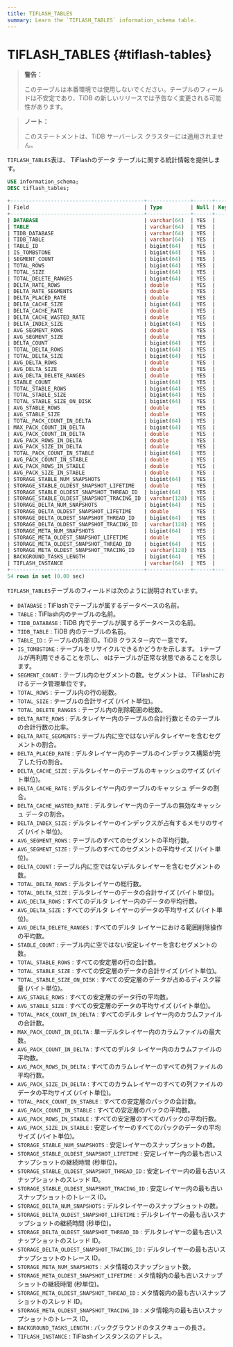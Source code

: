 ```yaml
---
title: TIFLASH_TABLES
summary: Learn the `TIFLASH_TABLES` information_schema table.
---
```


# TIFLASH_TABLES {#tiflash-tables}

> **警告：**
>
> このテーブルは本番環境では使用しないでください。テーブルのフィールドは不安定であり、TiDB の新しいリリースでは予告なく変更される可能性があります。

> **ノート：**
>
> このステートメントは、TiDB サーバーレス クラスターには適用されません。

`TIFLASH_TABLES`表は、 TiFlashのデータ テーブルに関する統計情報を提供します。

```sql
USE information_schema;
DESC tiflash_tables;
```

```sql
+-------------------------------------------+--------------+------+------+---------+-------+
| Field                                     | Type         | Null | Key  | Default | Extra |
+-------------------------------------------+--------------+------+------+---------+-------+
| DATABASE                                  | varchar(64)  | YES  |      | NULL    |       |
| TABLE                                     | varchar(64)  | YES  |      | NULL    |       |
| TIDB_DATABASE                             | varchar(64)  | YES  |      | NULL    |       |
| TIDB_TABLE                                | varchar(64)  | YES  |      | NULL    |       |
| TABLE_ID                                  | bigint(64)   | YES  |      | NULL    |       |
| IS_TOMBSTONE                              | bigint(64)   | YES  |      | NULL    |       |
| SEGMENT_COUNT                             | bigint(64)   | YES  |      | NULL    |       |
| TOTAL_ROWS                                | bigint(64)   | YES  |      | NULL    |       |
| TOTAL_SIZE                                | bigint(64)   | YES  |      | NULL    |       |
| TOTAL_DELETE_RANGES                       | bigint(64)   | YES  |      | NULL    |       |
| DELTA_RATE_ROWS                           | double       | YES  |      | NULL    |       |
| DELTA_RATE_SEGMENTS                       | double       | YES  |      | NULL    |       |
| DELTA_PLACED_RATE                         | double       | YES  |      | NULL    |       |
| DELTA_CACHE_SIZE                          | bigint(64)   | YES  |      | NULL    |       |
| DELTA_CACHE_RATE                          | double       | YES  |      | NULL    |       |
| DELTA_CACHE_WASTED_RATE                   | double       | YES  |      | NULL    |       |
| DELTA_INDEX_SIZE                          | bigint(64)   | YES  |      | NULL    |       |
| AVG_SEGMENT_ROWS                          | double       | YES  |      | NULL    |       |
| AVG_SEGMENT_SIZE                          | double       | YES  |      | NULL    |       |
| DELTA_COUNT                               | bigint(64)   | YES  |      | NULL    |       |
| TOTAL_DELTA_ROWS                          | bigint(64)   | YES  |      | NULL    |       |
| TOTAL_DELTA_SIZE                          | bigint(64)   | YES  |      | NULL    |       |
| AVG_DELTA_ROWS                            | double       | YES  |      | NULL    |       |
| AVG_DELTA_SIZE                            | double       | YES  |      | NULL    |       |
| AVG_DELTA_DELETE_RANGES                   | double       | YES  |      | NULL    |       |
| STABLE_COUNT                              | bigint(64)   | YES  |      | NULL    |       |
| TOTAL_STABLE_ROWS                         | bigint(64)   | YES  |      | NULL    |       |
| TOTAL_STABLE_SIZE                         | bigint(64)   | YES  |      | NULL    |       |
| TOTAL_STABLE_SIZE_ON_DISK                 | bigint(64)   | YES  |      | NULL    |       |
| AVG_STABLE_ROWS                           | double       | YES  |      | NULL    |       |
| AVG_STABLE_SIZE                           | double       | YES  |      | NULL    |       |
| TOTAL_PACK_COUNT_IN_DELTA                 | bigint(64)   | YES  |      | NULL    |       |
| MAX_PACK_COUNT_IN_DELTA                   | bigint(64)   | YES  |      | NULL    |       |
| AVG_PACK_COUNT_IN_DELTA                   | double       | YES  |      | NULL    |       |
| AVG_PACK_ROWS_IN_DELTA                    | double       | YES  |      | NULL    |       |
| AVG_PACK_SIZE_IN_DELTA                    | double       | YES  |      | NULL    |       |
| TOTAL_PACK_COUNT_IN_STABLE                | bigint(64)   | YES  |      | NULL    |       |
| AVG_PACK_COUNT_IN_STABLE                  | double       | YES  |      | NULL    |       |
| AVG_PACK_ROWS_IN_STABLE                   | double       | YES  |      | NULL    |       |
| AVG_PACK_SIZE_IN_STABLE                   | double       | YES  |      | NULL    |       |
| STORAGE_STABLE_NUM_SNAPSHOTS              | bigint(64)   | YES  |      | NULL    |       |
| STORAGE_STABLE_OLDEST_SNAPSHOT_LIFETIME   | double       | YES  |      | NULL    |       |
| STORAGE_STABLE_OLDEST_SNAPSHOT_THREAD_ID  | bigint(64)   | YES  |      | NULL    |       |
| STORAGE_STABLE_OLDEST_SNAPSHOT_TRACING_ID | varchar(128) | YES  |      | NULL    |       |
| STORAGE_DELTA_NUM_SNAPSHOTS               | bigint(64)   | YES  |      | NULL    |       |
| STORAGE_DELTA_OLDEST_SNAPSHOT_LIFETIME    | double       | YES  |      | NULL    |       |
| STORAGE_DELTA_OLDEST_SNAPSHOT_THREAD_ID   | bigint(64)   | YES  |      | NULL    |       |
| STORAGE_DELTA_OLDEST_SNAPSHOT_TRACING_ID  | varchar(128) | YES  |      | NULL    |       |
| STORAGE_META_NUM_SNAPSHOTS                | bigint(64)   | YES  |      | NULL    |       |
| STORAGE_META_OLDEST_SNAPSHOT_LIFETIME     | double       | YES  |      | NULL    |       |
| STORAGE_META_OLDEST_SNAPSHOT_THREAD_ID    | bigint(64)   | YES  |      | NULL    |       |
| STORAGE_META_OLDEST_SNAPSHOT_TRACING_ID   | varchar(128) | YES  |      | NULL    |       |
| BACKGROUND_TASKS_LENGTH                   | bigint(64)   | YES  |      | NULL    |       |
| TIFLASH_INSTANCE                          | varchar(64)  | YES  |      | NULL    |       |
+-------------------------------------------+--------------+------+------+---------+-------+
54 rows in set (0.00 sec)
```

`TIFLASH_TABLES`テーブルのフィールドは次のように説明されています。

-   `DATABASE` : TiFlashでテーブルが属するデータベースの名前。
-   `TABLE` : TiFlash内のテーブルの名前。
-   `TIDB_DATABASE` : TiDB 内でテーブルが属するデータベースの名前。
-   `TIDB_TABLE` : TiDB 内のテーブルの名前。
-   `TABLE_ID` : テーブルの内部 ID。TiDB クラスター内で一意です。
-   `IS_TOMBSTONE` : テーブルをリサイクルできるかどうかを示します。 `1`テーブルが再利用できることを示し、 `0`はテーブルが正常な状態であることを示します。
-   `SEGMENT_COUNT` : テーブル内のセグメントの数。セグメントは、 TiFlashにおけるデータ管理単位です。
-   `TOTAL_ROWS` : テーブル内の行の総数。
-   `TOTAL_SIZE` : テーブルの合計サイズ (バイト単位)。
-   `TOTAL_DELETE_RANGES` : テーブル内の削除範囲の総数。
-   `DELTA_RATE_ROWS` : デルタレイヤー内のテーブルの合計行数とそのテーブルの合計行数の比率。
-   `DELTA_RATE_SEGMENTS` : テーブル内に空ではないデルタレイヤーを含むセグメントの割合。
-   `DELTA_PLACED_RATE` : デルタレイヤー内のテーブルのインデックス構築が完了した行の割合。
-   `DELTA_CACHE_SIZE` : デルタレイヤーのテーブルのキャッシュのサイズ (バイト単位)。
-   `DELTA_CACHE_RATE` : デルタレイヤー内のテーブルのキャッシュ データの割合。
-   `DELTA_CACHE_WASTED_RATE` : デルタレイヤー内のテーブルの無効なキャッシュ データの割合。
-   `DELTA_INDEX_SIZE` : デルタレイヤーのインデックスが占有するメモリのサイズ (バイト単位)。
-   `AVG_SEGMENT_ROWS` : テーブルのすべてのセグメントの平均行数。
-   `AVG_SEGMENT_SIZE` : テーブルのすべてのセグメントの平均サイズ (バイト単位)。
-   `DELTA_COUNT` : テーブル内に空ではないデルタレイヤーを含むセグメントの数。
-   `TOTAL_DELTA_ROWS` : デルタレイヤーの総行数。
-   `TOTAL_DELTA_SIZE` : デルタレイヤーのデータの合計サイズ (バイト単位)。
-   `AVG_DELTA_ROWS` : すべてのデルタ レイヤー内のデータの平均行数。
-   `AVG_DELTA_SIZE` : すべてのデルタ レイヤーのデータの平均サイズ (バイト単位)。
-   `AVG_DELTA_DELETE_RANGES` : すべてのデルタ レイヤーにおける範囲削除操作の平均数。
-   `STABLE_COUNT` : テーブル内に空ではない安定レイヤーを含むセグメントの数。
-   `TOTAL_STABLE_ROWS` : すべての安定層の行の合計数。
-   `TOTAL_STABLE_SIZE` : すべての安定層のデータの合計サイズ (バイト単位)。
-   `TOTAL_STABLE_SIZE_ON_DISK` : すべての安定層のデータが占めるディスク容量 (バイト単位)。
-   `AVG_STABLE_ROWS` : すべての安定層のデータ行の平均数。
-   `AVG_STABLE_SIZE` : すべての安定層のデータの平均サイズ (バイト単位)。
-   `TOTAL_PACK_COUNT_IN_DELTA` : すべてのデルタ レイヤー内のカラムファイルの合計数。
-   `MAX_PACK_COUNT_IN_DELTA` : 単一デルタレイヤー内のカラムファイルの最大数。
-   `AVG_PACK_COUNT_IN_DELTA` : すべてのデルタ レイヤー内のカラムファイルの平均数。
-   `AVG_PACK_ROWS_IN_DELTA` : すべてのカラムレイヤーのすべての列ファイルの平均行数。
-   `AVG_PACK_SIZE_IN_DELTA` : すべてのカラムレイヤーのすべての列ファイルのデータの平均サイズ (バイト単位)。
-   `TOTAL_PACK_COUNT_IN_STABLE` : すべての安定層のパックの合計数。
-   `AVG_PACK_COUNT_IN_STABLE` : すべての安定層のパックの平均数。
-   `AVG_PACK_ROWS_IN_STABLE` : すべての安定層のすべてのパックの平均行数。
-   `AVG_PACK_SIZE_IN_STABLE` : 安定レイヤーのすべてのパックのデータの平均サイズ (バイト単位)。
-   `STORAGE_STABLE_NUM_SNAPSHOTS` : 安定レイヤーのスナップショットの数。
-   `STORAGE_STABLE_OLDEST_SNAPSHOT_LIFETIME` : 安定レイヤー内の最も古いスナップショットの継続時間 (秒単位)。
-   `STORAGE_STABLE_OLDEST_SNAPSHOT_THREAD_ID` : 安定レイヤー内の最も古いスナップショットのスレッド ID。
-   `STORAGE_STABLE_OLDEST_SNAPSHOT_TRACING_ID` : 安定レイヤー内の最も古いスナップショットのトレース ID。
-   `STORAGE_DELTA_NUM_SNAPSHOTS` : デルタレイヤーのスナップショットの数。
-   `STORAGE_DELTA_OLDEST_SNAPSHOT_LIFETIME` : デルタレイヤーの最も古いスナップショットの継続時間 (秒単位)。
-   `STORAGE_DELTA_OLDEST_SNAPSHOT_THREAD_ID` : デルタレイヤーの最も古いスナップショットのスレッド ID。
-   `STORAGE_DELTA_OLDEST_SNAPSHOT_TRACING_ID` : デルタレイヤーの最も古いスナップショットのトレース ID。
-   `STORAGE_META_NUM_SNAPSHOTS` : メタ情報のスナップショット数。
-   `STORAGE_META_OLDEST_SNAPSHOT_LIFETIME` : メタ情報内の最も古いスナップショットの継続時間 (秒単位)。
-   `STORAGE_META_OLDEST_SNAPSHOT_THREAD_ID` : メタ情報内の最も古いスナップショットのスレッド ID。
-   `STORAGE_META_OLDEST_SNAPSHOT_TRACING_ID` : メタ情報内の最も古いスナップショットのトレース ID。
-   `BACKGROUND_TASKS_LENGTH` : バックグラウンドのタスクキューの長さ。
-   `TIFLASH_INSTANCE` : TiFlashインスタンスのアドレス。
